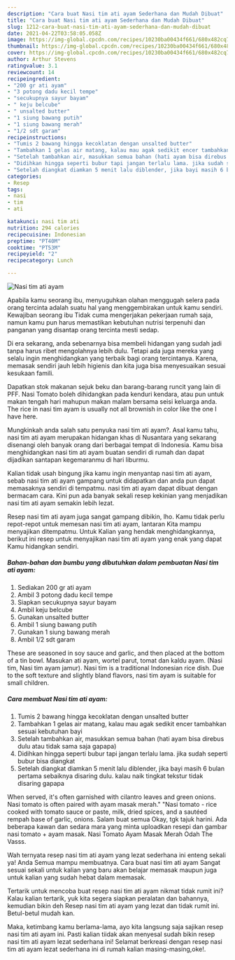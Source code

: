 ```yaml
---
description: "Cara buat Nasi tim ati ayam Sederhana dan Mudah Dibuat"
title: "Cara buat Nasi tim ati ayam Sederhana dan Mudah Dibuat"
slug: 1212-cara-buat-nasi-tim-ati-ayam-sederhana-dan-mudah-dibuat
date: 2021-04-22T03:58:05.058Z
image: https://img-global.cpcdn.com/recipes/10230ba00434f661/680x482cq70/nasi-tim-ati-ayam-foto-resep-utama.jpg
thumbnail: https://img-global.cpcdn.com/recipes/10230ba00434f661/680x482cq70/nasi-tim-ati-ayam-foto-resep-utama.jpg
cover: https://img-global.cpcdn.com/recipes/10230ba00434f661/680x482cq70/nasi-tim-ati-ayam-foto-resep-utama.jpg
author: Arthur Stevens
ratingvalue: 3.1
reviewcount: 14
recipeingredient:
- "200 gr ati ayam"
- "3 potong dadu kecil tempe"
- "secukupnya sayur bayam"
- " keju belcube"
- " unsalted butter"
- "1 siung bawang putih"
- "1 siung bawang merah"
- "1/2 sdt garam"
recipeinstructions:
- "Tumis 2 bawang hingga kecoklatan dengan unsalted butter"
- "Tambahkan 1 gelas air matang, kalau mau agak sedikit encer tambahkan sesuai kebutuhan bayi"
- "Setelah tambahkan air, masukkan semua bahan (hati ayam bisa direbus dulu atau tidak sama saja gapapa)"
- "Didihkan hingga seperti bubur tapi jangan terlalu lama. jika sudah seperti bubur bisa diangkat"
- "Setelah diangkat diamkan 5 menit lalu diblender, jika bayi masih 6 bulan pertama sebaiknya disaring dulu. kalau naik tingkat tekstur tidak disaring gapapa"
categories:
- Resep
tags:
- nasi
- tim
- ati

katakunci: nasi tim ati 
nutrition: 294 calories
recipecuisine: Indonesian
preptime: "PT40M"
cooktime: "PT53M"
recipeyield: "2"
recipecategory: Lunch

---
```



![Nasi tim ati ayam](https://img-global.cpcdn.com/recipes/10230ba00434f661/680x482cq70/nasi-tim-ati-ayam-foto-resep-utama.jpg)

Apabila kamu seorang ibu, menyuguhkan olahan menggugah selera pada orang tercinta adalah suatu hal yang menggembirakan untuk kamu sendiri. Kewajiban seorang ibu Tidak cuma mengerjakan pekerjaan rumah saja, namun kamu pun harus memastikan kebutuhan nutrisi terpenuhi dan panganan yang disantap orang tercinta mesti sedap.

Di era  sekarang, anda sebenarnya bisa membeli hidangan yang sudah jadi tanpa harus ribet mengolahnya lebih dulu. Tetapi ada juga mereka yang selalu ingin menghidangkan yang terbaik bagi orang tercintanya. Karena, memasak sendiri jauh lebih higienis dan kita juga bisa menyesuaikan sesuai kesukaan famili. 

Dapatkan stok makanan sejuk beku dan barang-barang runcit yang lain di PFF. Nasi Tomato boleh dihidangkan pada kenduri kendara, atau pun untuk makan tengah hari mahupun makan malam bersama seisi keluarga anda. The rice in nasi tim ayam is usually not all brownish in color like the one I have here.

Mungkinkah anda salah satu penyuka nasi tim ati ayam?. Asal kamu tahu, nasi tim ati ayam merupakan hidangan khas di Nusantara yang sekarang disenangi oleh banyak orang dari berbagai tempat di Indonesia. Kamu bisa menghidangkan nasi tim ati ayam buatan sendiri di rumah dan dapat dijadikan santapan kegemaranmu di hari liburmu.

Kalian tidak usah bingung jika kamu ingin menyantap nasi tim ati ayam, sebab nasi tim ati ayam gampang untuk didapatkan dan anda pun dapat memasaknya sendiri di tempatmu. nasi tim ati ayam dapat dibuat dengan bermacam cara. Kini pun ada banyak sekali resep kekinian yang menjadikan nasi tim ati ayam semakin lebih lezat.

Resep nasi tim ati ayam juga sangat gampang dibikin, lho. Kamu tidak perlu repot-repot untuk memesan nasi tim ati ayam, lantaran Kita mampu menyajikan ditempatmu. Untuk Kalian yang hendak menghidangkannya, berikut ini resep untuk menyajikan nasi tim ati ayam yang enak yang dapat Kamu hidangkan sendiri.

<!--inarticleads1-->

##### Bahan-bahan dan bumbu yang dibutuhkan dalam pembuatan Nasi tim ati ayam:

1. Sediakan 200 gr ati ayam
1. Ambil 3 potong dadu kecil tempe
1. Siapkan secukupnya sayur bayam
1. Ambil  keju belcube
1. Gunakan  unsalted butter
1. Ambil 1 siung bawang putih
1. Gunakan 1 siung bawang merah
1. Ambil 1/2 sdt garam


These are seasoned in soy sauce and garlic, and then placed at the bottom of a tin bowl. Masukan ati ayam, wortel parut, tomat dan kaldu ayam. (Nasi tim, Nasi tim ayam jamur). Nasi tim is a traditional Indonesian rice dish. Due to the soft texture and slightly bland flavors, nasi tim ayam is suitable for small children. 

<!--inarticleads2-->

##### Cara membuat Nasi tim ati ayam:

1. Tumis 2 bawang hingga kecoklatan dengan unsalted butter
1. Tambahkan 1 gelas air matang, kalau mau agak sedikit encer tambahkan sesuai kebutuhan bayi
1. Setelah tambahkan air, masukkan semua bahan (hati ayam bisa direbus dulu atau tidak sama saja gapapa)
1. Didihkan hingga seperti bubur tapi jangan terlalu lama. jika sudah seperti bubur bisa diangkat
1. Setelah diangkat diamkan 5 menit lalu diblender, jika bayi masih 6 bulan pertama sebaiknya disaring dulu. kalau naik tingkat tekstur tidak disaring gapapa


When served, it&#39;s often garnished with cilantro leaves and green onions. Nasi tomato is often paired with ayam masak merah.&#34; &#34;Nasi tomato - rice cooked with tomato sauce or paste, milk, dried spices, and a sautéed rempah base of garlic, onions. Salam buat semua Okay, tgk tajuk harini. Ada beberapa kawan dan sedara mara yang minta uploadkan resepi dan gambar nasi tomato + ayam masak. Nasi Tomato Ayam Masak Merah Odah The Vasss. 

Wah ternyata resep nasi tim ati ayam yang lezat sederhana ini enteng sekali ya! Anda Semua mampu membuatnya. Cara buat nasi tim ati ayam Sangat sesuai sekali untuk kalian yang baru akan belajar memasak maupun juga untuk kalian yang sudah hebat dalam memasak.

Tertarik untuk mencoba buat resep nasi tim ati ayam nikmat tidak rumit ini? Kalau kalian tertarik, yuk kita segera siapkan peralatan dan bahannya, kemudian bikin deh Resep nasi tim ati ayam yang lezat dan tidak rumit ini. Betul-betul mudah kan. 

Maka, ketimbang kamu berlama-lama, ayo kita langsung saja sajikan resep nasi tim ati ayam ini. Pasti kalian tiidak akan menyesal sudah bikin resep nasi tim ati ayam lezat sederhana ini! Selamat berkreasi dengan resep nasi tim ati ayam lezat sederhana ini di rumah kalian masing-masing,oke!.

